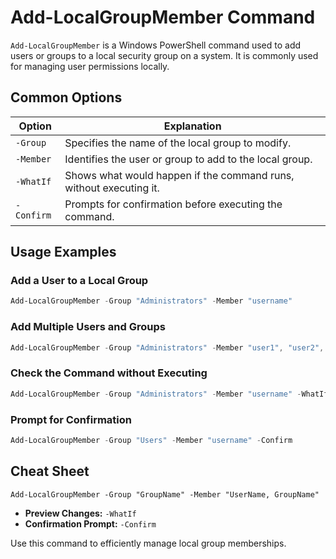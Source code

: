 # Add-LocalGroupMember Command

`Add-LocalGroupMember` is a Windows PowerShell command used to add users or groups to a local security group on a system. It is commonly used for managing user permissions locally.

## Common Options

| Option                     | Explanation                                              |
|----------------------------|----------------------------------------------------------|
| `-Group`                   | Specifies the name of the local group to modify.         |
| `-Member`                  | Identifies the user or group to add to the local group.  |
| `-WhatIf`                  | Shows what would happen if the command runs, without executing it. |
| `-Confirm`                 | Prompts for confirmation before executing the command.   |

## Usage Examples

### Add a User to a Local Group

```powershell
Add-LocalGroupMember -Group "Administrators" -Member "username"
```

### Add Multiple Users and Groups

```powershell
Add-LocalGroupMember -Group "Administrators" -Member "user1", "user2", "GroupName"
```

### Check the Command without Executing

```powershell
Add-LocalGroupMember -Group "Administrators" -Member "username" -WhatIf
```

### Prompt for Confirmation

```powershell
Add-LocalGroupMember -Group "Users" -Member "username" -Confirm
```

## Cheat Sheet

```plaintext
Add-LocalGroupMember -Group "GroupName" -Member "UserName, GroupName"
```

- **Preview Changes:** `-WhatIf`
- **Confirmation Prompt:** `-Confirm`

Use this command to efficiently manage local group memberships.
